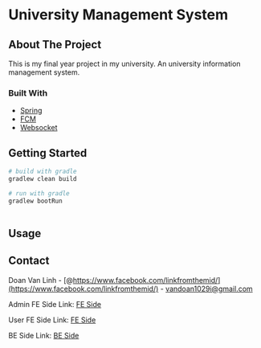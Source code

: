 # University Management System

## About The Project

This is my final year project in my university. An university information management system. 

### Built With
 
* [Spring](https://spring.io/)
* [FCM](https://firebase.google.com/docs/cloud-messaging/)
* [Websocket](https:) 

<!-- GETTING STARTED -->
## Getting Started


``` bash
# build with gradle
gradlew clean build

# run with gradle
gradlew bootRun
 
``` 

<!-- USAGE EXAMPLES -->
## Usage
 
<!-- CONTACT -->
## Contact

Doan Van Linh - [@https://www.facebook.com/linkfromthemid/](https://www.facebook.com/linkfromthemid/) - vandoan1029i@gmail.com

Admin FE Side Link: [FE Side](https://github.com/lingdev1998/ums-admin-side)

User FE Side Link: [FE Side](https://github.com/lingdev1998/ums-client-side)

BE Side Link: [BE Side](https://github.com/lingdev1998/crm-springboot-j2ee)




